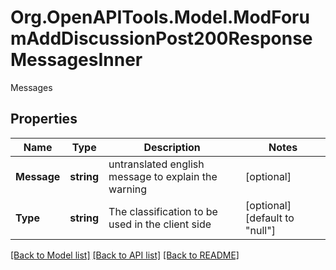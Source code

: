 # Org.OpenAPITools.Model.ModForumAddDiscussionPost200ResponseMessagesInner
Messages

## Properties

Name | Type | Description | Notes
------------ | ------------- | ------------- | -------------
**Message** | **string** | untranslated english message to explain the warning | [optional] 
**Type** | **string** | The classification to be used in the client side | [optional] [default to "null"]

[[Back to Model list]](../README.md#documentation-for-models) [[Back to API list]](../README.md#documentation-for-api-endpoints) [[Back to README]](../README.md)

